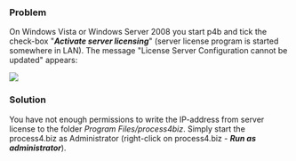 ### Problem

On Windows Vista or Windows Server 2008 you start p4b and tick the
check-box "***Activate server licensing***" (server license program is
started somewhere in LAN). The message "License Server Configuration
cannot be updated" appears:

![](//images.ctfassets.net/utx1h0gfm1om/1gjrgJKfzQkqUmE0UkWQeM/930677231789f4d9499798fbab1c54f3/328015.png)

### Solution

You have not enough permissions to write the IP-address from server
license to the folder *Program Files/process4biz*. Simply start the
process4.biz as Administrator (right-click on process4.biz - ***Run as
administrator***).

